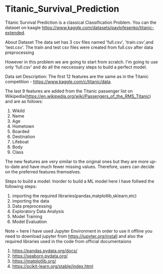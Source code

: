 # Titanic_Survival_Prediction
Titanic Survival Prediction is a classical Classification Problem. You can the dataset on kaagle https://www.kaggle.com/datasets/pavlofesenko/titanic-extended.

About Dataset
The data set has 3 csv files named 'full.csv', 'train.csv',and 'test.csv'. The train and test csv files were created from full.csv after data preprocessing

However in this problem we are going to start from scratch. I'm going to use only 'full.csv' and do all the neccessary steps to build a perfect model.

Data set Description:
The first 12 features are the same as in the Titanic competition - https://www.kaggle.com/c/titanic/data.

The last 9 features are added from the Titanic passenger list on Wikipedia(https://en.wikipedia.org/wiki/Passengers_of_the_RMS_Titanic) and are as follows:

1. WikiId
2. Name
3. Age
4. Hometown
5. Boarded
6. Destination
7. Lifeboat
8. Body
9. Class

The new features are very similar to the original ones but they are more up-to-date and have much fewer missing values. Therefore, users can decide on the preferred features themselves.

Steps to build a model:
Inorder to build a ML model here I have follwed the following steps:
1. importing the required libraries(pandas,matplotlib,sklearn,etc)
2. importing the data
3. Data preprocessing
4. Exploratory Data Analysis
5. Model Training
6. Model Evaluation

Note = here I have used Jupyter Environment in order to use it offline you need to download jupyter from https://jupyter.org/install
and also the required libraries used in the code from official documentaions
1. https://pandas.pydata.org/docs/
2. https://seaborn.pydata.org/
3. https://matplotlib.org/
4. https://scikit-learn.org/stable/index.html
 
